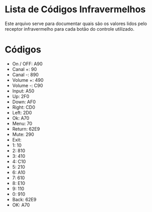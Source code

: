 # Lista de Códigos Infravermelhos

  Este arquivo serve para documentar quais são os valores lidos pelo receptor infravermelho para cada botão do controle utilizado.
  
# Códigos
 
   - On / OFF:  A90
   - Canal +:  90
   - Canal -:  890
   - Volume +: 490
   - Volume -: C90
   - Input: A50
   - Up: 2F0       
   - Down: AF0
   - Right: CD0
   - Left:  2D0
   - Ok:  A70
   - Menu:  70
   - Return:  62E9
   - Mute:  290
   - Exit:
   - 1: 10
   - 2: 810
   - 3: 410
   - 4: C10
   - 5: 210
   - 6: A10
   - 7: 610
   - 8: E10
   - 9: 110
   - 0: 910
   - Back: 62E9
   - OK:  A70
